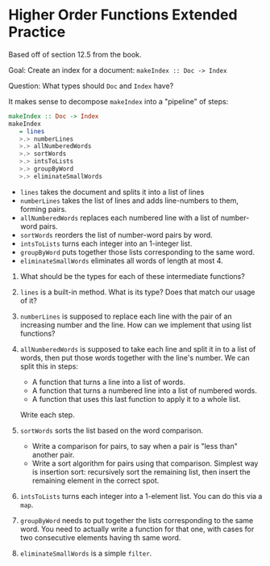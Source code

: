 # Higher Order Functions Extended Practice

Based off of section 12.5 from the book.

Goal: Create an index for a document: `makeIndex :: Doc -> Index`

Question: What types should `Doc` and `Index` have?

It makes sense to decompose `makeIndex` into a "pipeline" of steps:

```haskell
makeIndex :: Doc -> Index
makeIndex
   = lines
   >.> numberLines
   >.> allNumberedWords
   >.> sortWords
   >.> intsToLists
   >.> groupByWord
   >.> eliminateSmallWords
```

- `lines` takes the document and splits it into a list of lines
- `numberLines` takes the list of lines and adds line-numbers to them, forming pairs.
- `allNumberedWords` replaces each numbered line with a list of number-word pairs.
- `sortWords` reorders the list of number-word pairs by word.
- `intsToLists` turns each integer into an 1-integer list.
- `groupByWord` puts together those lists corresponding to the same word.
- `eliminateSmallWords` eliminates all words of length at most 4.

1. What should be the types for each of these intermediate functions?
2. `lines` is a built-in method. What is its type? Does that match our usage of it?
3. `numberLines` is supposed to replace each line with the pair of an increasing number and the line. How can we implement that using list functions?
4. `allNumberedWords` is supposed to take each line and split it in to a list of words, then put those words together with the line's number. We can split this in steps:

    - A function that turns a line into a list of words.
    - A function that turns a numbered line into a list of numbered words.
    - A function that uses this last function to apply it to a whole list.

    Write each step.
5. `sortWords` sorts the list based on the word comparison.

    - Write a comparison for pairs, to say when a pair is "less than" another pair.
    - Write a sort algorithm for pairs using that comparison. Simplest way is insertion sort: recursively sort the remaining list, then insert the remaining element in the correct spot.
6. `intsToLists` turns each integer into a 1-element list. You can do this via a `map`.
7. `groupByWord` needs to put together the lists corresponding to the same word. You need to actually write a function for that one, with cases for two consecutive elements having th same word.
8. `eliminateSmallWords` is a simple `filter`.
